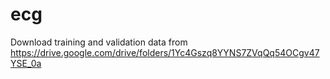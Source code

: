# ecg
Download training and validation data from 
https://drive.google.com/drive/folders/1Yc4Gszq8YYNS7ZVqQq54OCgv47YSE_0a

